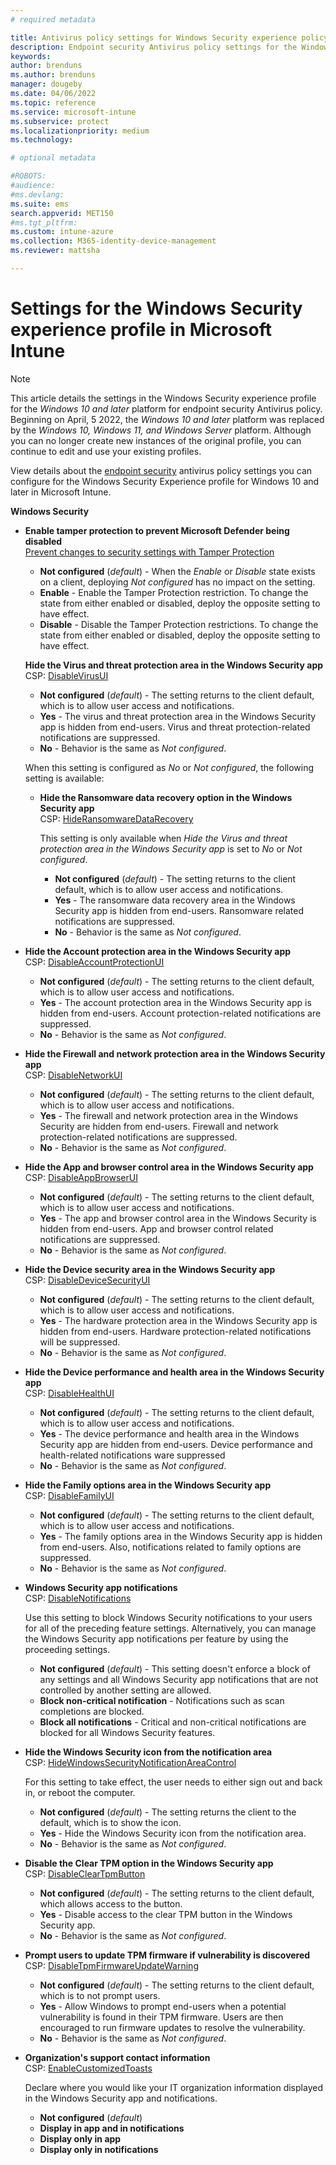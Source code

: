 ```yaml
---
# required metadata

title: Antivirus policy settings for Windows Security experience policy for Microsoft Intune | Microsoft Docs
description: Endpoint security Antivirus policy settings for the Windows Security app in Microsoft Intune 
keywords:
author: brenduns
ms.author: brenduns
manager: dougeby
ms.date: 04/06/2022
ms.topic: reference
ms.service: microsoft-intune
ms.subservice: protect
ms.localizationpriority: medium
ms.technology:

# optional metadata

#ROBOTS:
#audience:
#ms.devlang:
ms.suite: ems
search.appverid: MET150
#ms.tgt_pltfrm:
ms.custom: intune-azure
ms.collection: M365-identity-device-management
ms.reviewer: mattsha

---
```


# Settings for the Windows Security experience profile in Microsoft Intune

> [!NOTE]  
> This article details the settings in the  Windows Security experience profile for the *Windows 10 and later* platform for endpoint security Antivirus policy. Beginning on April, 5 2022, the *Windows 10 and later* platform was replaced by the *Windows 10, Windows 11, and Windows Server* platform. Although you can no longer create new instances of the original profile, you can continue to edit and use your existing profiles.

View details about the [endpoint security](../protect/endpoint-security-policy.md) antivirus policy settings you can configure for the Windows Security Experience profile for Windows 10 and later in Microsoft Intune.

**Windows Security**

- **Enable tamper protection to prevent Microsoft Defender being disabled**  
  [Prevent changes to security settings with Tamper Protection](https://go.microsoft.com/fwlink/?linkid=2066083)

  - **Not configured** (*default*) - When the *Enable* or *Disable* state exists on a client, deploying *Not configured* has no impact on the setting.
  - **Enable** - Enable the Tamper Protection restriction. To change the state from either enabled or disabled, deploy the opposite setting to have effect.
  - **Disable** - Disable the Tamper Protection restrictions. To change the state from either enabled or disabled, deploy the opposite setting to have effect.

  **Hide the Virus and threat protection area in the Windows Security app**  
  CSP: [DisableVirusUI](/windows/client-management/mdm/policy-csp-windowsdefendersecuritycenter#windowsdefendersecuritycenter-disablevirusui)

  - **Not configured** (*default*) - The setting returns to the client default, which is to allow user access and notifications.
  - **Yes** - The virus and threat protection area in the Windows Security app is hidden from end-users. Virus and threat protection-related notifications are suppressed.
  - **No** - Behavior is the same as *Not configured*.

  When this setting is configured as *No* or *Not configured*, the following setting is available:

  - **Hide the Ransomware data recovery option in the Windows Security app**  
    CSP: [HideRansomwareDataRecovery](/windows/client-management/mdm/policy-csp-windowsdefendersecuritycenter#windowsdefendersecuritycenter-hideransomwaredatarecovery)

    This setting is only available when *Hide the Virus and threat protection area in the Windows Security app* is set to *No* or *Not configured*.
  
    - **Not configured** (*default*) - The setting returns to the client default, which is to allow user access and notifications.
    - **Yes** - The ransomware data recovery area in the Windows Security app is hidden from end-users. Ransomware related notifications are suppressed.
    - **No** - Behavior is the same as *Not configured*.

- **Hide the Account protection area in the Windows Security app**  
  CSP: [DisableAccountProtectionUI](/windows/client-management/mdm/policy-csp-windowsdefendersecuritycenter#windowsdefendersecuritycenter-disableaccountprotectionui)

  - **Not configured** (*default*) - The setting returns to the client default, which is to allow user access and notifications.
  - **Yes** - The account protection area in the Windows Security app is hidden from end-users. Account protection-related notifications are suppressed.
  - **No** - Behavior is the same as *Not configured*.

- **Hide the Firewall and network protection area in the Windows Security app**  
  CSP: [DisableNetworkUI](/windows/client-management/mdm/policy-csp-windowsdefendersecuritycenter#windowsdefendersecuritycenter-disablenetworkui)

  - **Not configured** (*default*) - The setting returns to the client default, which is to allow user access and notifications.
  - **Yes** - The firewall and network protection area in the Windows Security are hidden from end-users. Firewall and network protection-related notifications are suppressed.
  - **No** - Behavior is the same as *Not configured*.

- **Hide the App and browser control area in the Windows Security app**  
  CSP: [DisableAppBrowserUI](/windows/client-management/mdm/policy-csp-windowsdefendersecuritycenter#windowsdefendersecuritycenter-disableappbrowserui)

  - **Not configured** (*default*) - The setting returns to the client default, which is to allow user access and notifications.
  - **Yes** - The app and browser control area in the Windows Security is hidden from end-users. App and browser control related notifications are suppressed.
  - **No** - Behavior is the same as *Not configured*.

- **Hide the Device security area in the Windows Security app**  
  CSP: [DisableDeviceSecurityUI](/windows/client-management/mdm/policy-csp-windowsdefendersecuritycenter#windowsdefendersecuritycenter-disabledevicesecurityui)

  - **Not configured** (*default*) - The setting returns to the client default, which is to allow user access and notifications.
  - **Yes** - The hardware protection area in the Windows Security app is hidden from end-users. Hardware protection-related notifications will be suppressed.
  - **No** - Behavior is the same as *Not configured*.
  
- **Hide the Device performance and health area in the Windows Security app**  
  CSP: [DisableHealthUI](/windows/client-management/mdm/policy-csp-windowsdefendersecuritycenter#windowsdefendersecuritycenter-disablehealthui)

  - **Not configured** (*default*) - The setting returns to the client default, which is to allow user access and notifications.
  - **Yes** - The device performance and health area in the Windows Security app are hidden from end-users. Device performance and health-related notifications ware suppressed
  - **No** - Behavior is the same as *Not configured*.

- **Hide the Family options area in the Windows Security app**  
  CSP: [DisableFamilyUI](/windows/client-management/mdm/policy-csp-windowsdefendersecuritycenter#windowsdefendersecuritycenter-disablefamilyui)

  - **Not configured** (*default*) - The setting returns to the client default, which is to allow user access and notifications.
  - **Yes** - The family options area in the Windows Security app is hidden from end-users. Also, notifications related to family options are suppressed.
  - **No** - Behavior is the same as *Not configured*.

- **Windows Security app notifications**  
  CSP: [DisableNotifications](/windows/client-management/mdm/policy-csp-windowsdefendersecuritycenter#windowsdefendersecuritycenter-disablenotifications)

  Use this setting to block Windows Security notifications to your users for all of the preceding feature settings. Alternatively, you can manage the Windows Security app notifications per feature by using the proceeding settings.

  - **Not configured** (*default*) - This setting doesn't enforce a block of any settings and all Windows Security app notifications that are not controlled by another setting are allowed.
  - **Block non-critical notification** - Notifications such as scan completions are blocked.
  - **Block all notifications** - Critical and non-critical notifications are blocked for all Windows Security features.

- **Hide the Windows Security icon from the notification area**  
  CSP: [HideWindowsSecurityNotificationAreaControl](/windows/client-management/mdm/policy-csp-windowsdefendersecuritycenter)

  For this setting to take effect, the user needs to either sign out and back in, or reboot the computer.
  - **Not configured** (*default*) - The setting returns the client to the default, which is to show the icon.
  - **Yes** - Hide the Windows Security icon from the notification area.
  - **No** - Behavior is the same as *Not configured*.
  
- **Disable the Clear TPM option in the Windows Security app**  
  CSP: [DisableClearTpmButton](/windows/client-management/mdm/policy-csp-windowsdefendersecuritycenter)

  - **Not configured** (*default*) - The setting returns to the client default, which allows access to the button.
  - **Yes** - Disable access to the clear TPM button in the Windows Security app.
  - **No** - Behavior is the same as *Not configured*.

- **Prompt users to update TPM firmware if vulnerability is discovered**  
  CSP: [DisableTpmFirmwareUpdateWarning](/windows/client-management/mdm/policy-csp-windowsdefendersecuritycenter)

  - **Not configured** (*default*) - The setting returns to the client default, which is to not prompt users.
  - **Yes** - Allow Windows to prompt end-users when a potential vulnerability is found in their TPM firmware. Users are then encouraged to run firmware updates to resolve the vulnerability.
  - **No** - Behavior is the same as *Not configured*.

- **Organization's support contact information**  
  CSP: [EnableCustomizedToasts](/windows/client-management/mdm/policy-csp-windowsdefendersecuritycenter#windowsdefendersecuritycenter-enablecustomizedtoasts)

  Declare where you would like your IT organization information displayed in the Windows Security app and notifications.
  - **Not configured** (*default*)
  - **Display in app and in notifications**
  - **Display only in app**
  - **Display only in notifications**